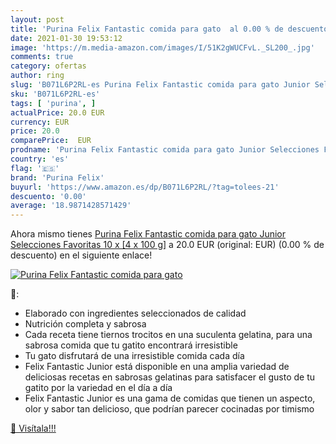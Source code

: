 ```yaml
---
layout: post
title: 'Purina Felix Fantastic comida para gato  al 0.00 % de descuento'
date: 2021-01-30 19:53:12
image: 'https://m.media-amazon.com/images/I/51K2gWUCFvL._SL200_.jpg'
comments: true
category: ofertas
author: ring
slug: 'B071L6P2RL-es Purina Felix Fantastic comida para gato Junior Selecciones...'
sku: 'B071L6P2RL-es'
tags: [ 'purina', ]
actualPrice: 20.0 EUR
currency: EUR
price: 20.0
comparePrice:  EUR
prodname: 'Purina Felix Fantastic comida para gato Junior Selecciones Favoritas 10 x [4 x 100 g]'
country: 'es'
flag: '🇪🇸'
brand: 'Purina Felix'
buyurl: 'https://www.amazon.es/dp/B071L6P2RL/?tag=tolees-21'
descuento: '0.00'
average: '18.9871428571429'
---
```


Ahora mismo tienes [Purina Felix Fantastic comida para gato Junior Selecciones Favoritas 10 x [4 x 100 g]](https://www.amazon.es/dp/B071L6P2RL/?tag=tolees-21) a 20.0 EUR (original:  EUR) (0.00 %  de descuento) en el siguiente enlace!

[![Purina Felix Fantastic comida para gato ](https://m.media-amazon.com/images/I/51K2gWUCFvL._SL200_.jpg)](https://www.amazon.es/dp/B071L6P2RL/?tag=tolees-21)

🔎:

- Elaborado con ingredientes seleccionados de calidad
- Nutrición completa y sabrosa
- Cada receta tiene tiernos trocitos en una suculenta gelatina, para una sabrosa comida que tu gatito encontrará irresistible
- Tu gato disfrutará de una irresistible comida cada día
- Felix Fantastic Junior está disponible en una amplia variedad de deliciosas recetas en sabrosas gelatinas para satisfacer el gusto de tu gatito por la variedad en el día a día
- Felix Fantastic Junior es una gama de comidas que tienen un aspecto, olor y sabor tan delicioso, que podrían parecer cocinadas por timismo

[🛒 Visítala!!!](https://www.amazon.es/dp/B071L6P2RL/?tag=tolees-21)
